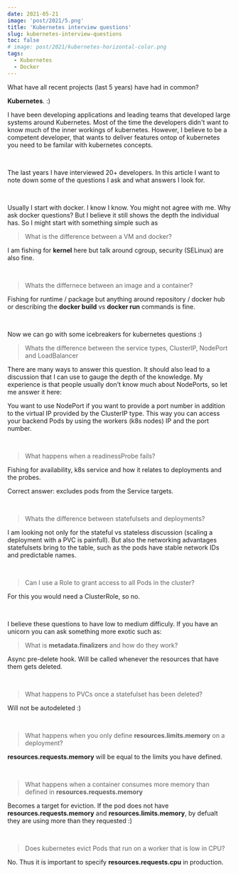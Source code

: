 ```yaml
---
date: 2021-05-21
image: 'post/2021/5.png'
title: 'Kubernetes interview questions'
slug: kubernetes-interview-questions
toc: false
# image: post/2021/kubernetes-horizontal-color.png
tags:
  - Kubernetes
  - Docker
---
```


What have all recent projects (last 5 years) have had in common? 

**Kubernetes**. :)

I have been developing applications and leading teams that developed large systems around Kubernetes. Most of the time the developers didn't want to know much of the inner workings of kubernetes. However, I believe to be a competent developer, that wants to deliver features ontop of kubernetes you need to be familar with kubernetes concepts.

<br />

The last years I have interviewed 20+ developers. In this article I want to note down some of the questions I ask and what answers I look for.

<!--more-->

<br />

Usually I start with docker. I know I know. You might not agree with me. Why ask docker questions? But I believe it still shows the depth the individual has. So I might start with something simple such as

> What is the difference between a VM and docker?

I am fishing for **kernel** here but talk around cgroup, security (SELinux) are also fine.

<br />

> Whats the differnece between an image and a container?

Fishing for runtime / package but anything around  repository / docker hub or describing the **docker build** vs **docker run** commands is fine.

<br />

Now we can go with some icebreakers for kubernetes questions :)

> Whats the difference between the service types, ClusterIP, NodePort and LoadBalancer

There are many ways to answer this question. It should also lead to a discussion that I can use to gauge the depth of the knowledge. My experience is that people usually don't know much about NodePorts, so let me answer it here:

You want to use NodePort if you want to provide a port number in addition to the virtual IP provided by the ClusterIP type. This way you can access your backend Pods by using the workers (k8s nodes) IP and the port number.

<br />

> What happens when a readinessProbe fails?

Fishing for availability, k8s service and how it relates to deployments and the probes. 

Correct answer: excludes pods from the Service targets.

<br />

> Whats the difference between statefulsets and deployments?

I am looking not only for the stateful vs stateless discussion (scaling a deployment with a PVC is painfull). But also the networking advantages statefulsets bring to the table, such as the pods have stable network IDs and predictable names.

<br />

> Can I use a Role to grant access to all Pods in the cluster?

For this you would need a ClusterRole, so no.

<br />

I believe these questions to have low to medium difficuly. If you have an unicorn you can ask something more exotic such as:


> What is **metadata.finalizers** and how do they work?

Async pre-delete hook. Will be called whenever the resources that have them gets deleted.

<br />

> What happens to PVCs once a statefulset has been deleted?

Will not be autodeleted :)

<br />

> What happens when you only define **resources.limits.memory** on a deployment?

**resources.requests.memory** will be equal to the limits you have defined.

<br />

> What happens when a container consumes more memory than defined in **resources.requests.memory**

Becomes a target for eviction. If the pod does not have **resources.requests.memory** and **resources.limits.memory**, by defualt they are using more than they requested :)

<br />

> Does kubernetes evict Pods that run on a worker that is low in CPU?

No. Thus it is important to specify **resources.requests.cpu** in production.





